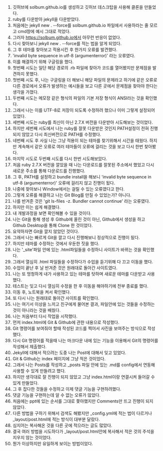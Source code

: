1. 깃허브에 solbum.github.io를 생성하고 깃허브 데스크탑을 사용해 클론을 만들었다.
2. ruby를 다운받아 jekyll을 다운받았다.
3. 처음에는 jekyll new . --force를 solbum.github.io 파일에서 사용하라는 줄 모르고 cmd창에 예시 그대로 적었다.
4. 그러자 https://solbum.github.io에서 아무런 반응이 없었다.
5. 다시 찾아보니 jekyll new . --force를 적는 법을 알게 되었다.
6. 그 후 테마를 찾아보고 적용시킨 후 한가지 오류를 발견했다.
7. 'invalid byte sequence in utf-8 (argumenterror)' 라는 오류였다.
8. 이를 해결하기 위해 구글링을 했다.
9. 첫번째 시도는 일단 해당 경로의 .rb 파일에 찾아가 코드를 열어봤지만 문제점을 발견하지 못했다.
10. 첫번째 시도 후, 나는 구글링을 더 해보니 해당 파일의 문제라고 하기에 같은 오류로 다른 경로에서 오류가 발생하는 예시들을 보고 다른 곳에서 문제점을 찾아야 한다는 생각을 가졌다.
11. 두번쨰 시도는 메모장 같은 형식의 파일의 기본 저장 형식이 ANSI라는 것을 확인했다.
12. 그래서 나는 이를 UTF-8로 저장이 되도록 수정하려 했으나 이미 그렇게 설정되어 있었다.
13. 세번째 시도는 ruby를 최신이 아닌 2.7.X 버전을 다운받아 시도해보는 것이었다.
14. 하지만 세번째 시도에서 나는 ruby를 잘못 다운받은 것인지 PATH설정이 전혀 진행되지 않았고 다시 최신버전으로 PATH를 수정했다.
15. 네번째 시도 후 사실 나는 그냥 적용이 되는 테마를 찾기위해서 시간을 태웠다. 하지만 계속해서 같은 오류로 여러 테마들이 오류에 걸리는 것을 보고 다시 한번 찾아봤다.
16. 마지막 시도로 두번째 시도를 다시 한번 시도해보았다. 
17. 처음 ruby 2.7.X 버전을 깔았을 때 나는 다운로드를 잘못된 주소에서 했었고 다시 새로운 주소를 통해 다운로드를 진행했다.
18. 그 후, PATH를 설정하고 bundle install을 해보니 'invalid byte sequence in utf-8 (argumenterror)' 오류에 걸리지 않고 진행이 됬다.
19. 나중에 찾아보니 Window에서는 걸릴 수 있는 오류였다고 한다.
20. 그렇게 오류를 해결하고 나는 Git Blog를 만질 수 있었는가? 아니다.
21. 나를 반겨준 것은 'git ls-files -z. Bundler cannot continue' 라는 오류였다.
22. 하지만 이는 쉽게 해결했다.
23. 내 개발과정을 보면 확인해볼 수 있을 것이다.
24. 나는 Git을 통해 생성 후 Github에 올린 것이 아닌, Github에서 생성을 하고 Github Desktop을 통해 Clone 한 것이었다.
25. 요약하자면 Git을 깔지 않았던 것이다.
26. 그래서 나는 빠르게 Git을 깔고 다시 진행해보니 정상적으로 진행이 됬다.
27. 하지만 테마를 수정하는 것에서 우둔한 짓을 했다.
28. 나는 '_site'파일 안에 있는 .html파일들을 수정하니 사이트가 바뀌는 것을 확인했다.
29. 그래서 열심히 .html 파일들을 수정하다가 수업을 듣기위해 다 끄고 이동을 했다.
30. 수업이 끝난 후 날 반겨준 것은 원래대로 돌아간 사이트였다.
31. 나는 또 멍청하게 내가 사용하고 있는 테마를 탓하며 새로운 테마를 다운받고 사용했다.
32. 테스트는 잊고 다시 열심히 수정을 한 후 이동을 해야하기에 전부 종료를 했다.
33. 이동 후, 노트북을 켜서 확인했다.
34. 또 다시 나는 원래대로 돌아간 사이트를 확인했다.
35. 나는 여기서 이상을 느끼고 친구에게 물어본 결과, 파일안에 있는 것들을 수정하는 것이 아니라는 것을 배웠다.
36. 나는 처음부터 다시 작업을 시작했다.
37. 먼저 index.html에 Git & Github에 관한 내용으로 작성했다.
38. Git 명령어를 보여줘야 할때 작성된 코드를 찍어서 사진을 보여주는 방식으로 작성했다.
39. 다시 Git 명령어를 적을때 나는 마크다운 내에 있는 기능을 이용해서 Git의 명령어를 작성해서 제출했다.
40. Jekyll에 대해서 적으려는 도중 나는 Post에 대해서 잊고 있었다.
41. Git & Github는 index 페이지에 그냥 적은 것이었다.
42. 그래서 나는 Posts를 작성하고 _posts 파일 안에 있는 .md를 config에서 연동해 사용할 수 있게 만들려고 했다.
43. 하지만 생각대로 잘 진행이 되지 않았고 그냥 index.html이랑 연결시켜 들어갈 수 있게 만들었다.
44. 그 후 잡다한 것들을 수정하고 이제 댓글 기능을 구현하려했다.
45. 댓글 기능을 구현하는데 알 수 없는 오류가 많았다.
46. 처음에는 ppt에 있는 순서를 그대로 쫓아했지만 Comments만 뜨고 진행이 되지 않았다.
47. 다른 방법을 구하기 위해서 검색도 해봤지만 _config.yml에 적는 법이 다르거나 _layout/post.html에 적는 방식이 대부분 달랐다.
48. 심지어는 복사해온 것을 다른 곳에 적으라는 글도 많았다.
49. 결국 여러 방법을 시도하다가  _layout/post.html안에 복사해서 적은 것의 주석을 지우지 않는 것이었다.
50. 뭔가 이상하지만 유일하게 보이는 방법이었다.